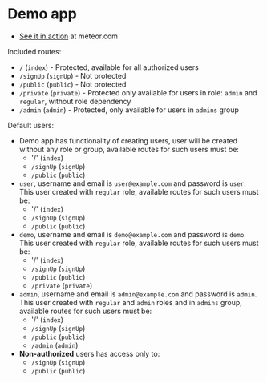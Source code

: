 Demo app
=====

 - [See it in action](http://iron-router-protected.meteor.com) at meteor.com

Included routes:
 - `/` (`index`) - Protected, available for all authorized users
 - `/signUp` (`signUp`) - Not protected
 - `/public` (`public`) - Not protected
 - `/private` (`private`) - Protected only available for users in role: `admin` and `regular`, without role dependency
 - `/admin` (`admin`) - Protected, only available for users in `admins` group

Default users:
 - Demo app has functionality of creating users, user will be created without any role or group, available routes for such users must be:
    * '/' (`index`)
    * `/signUp` (`signUp`)
    * `/public` (`public`)
 - `user`, username and email is `user@example.com` and password is `user`. This user created with `regular` role, available routes for such users must be:
    * '/' (`index`)
    * `/signUp` (`signUp`)
    * `/public` (`public`)
 - `demo`, username and email is `demo@example.com` and password is `demo`. This user created with `regular` role, available routes for such users must be:
    * '/' (`index`)
    * `/signUp` (`signUp`)
    * `/public` (`public`)
    * `/private` (`private`)
 - `admin`, username and email is `admin@example.com` and password is `admin`. This user created with `regular` and `admin` roles and in `admins` group, available routes for such users must be:
    * '/' (`index`)
    * `/signUp` (`signUp`)
    * `/public` (`public`)
    * `/admin` (`admin`)
 - __Non-authorized__ users has access only to:
    * `/signUp` (`signUp`)
    * `/public` (`public`)
